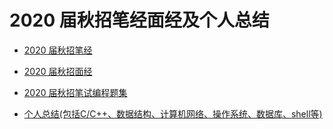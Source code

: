 # 2020 届秋招笔经面经及个人总结

- [2020 届秋招笔经](https://github.com/Apriluestc/2020/blob/master/2020%E7%A7%8B%E6%8B%9B%E7%AC%94%E7%BB%8F/README.md)

- [2020 届秋招面经](https://github.com/Apriluestc/2020/blob/master/2020%E7%A7%8B%E6%8B%9B%E9%9D%A2%E7%BB%8F/README.md)

- [2020 届秋招笔试编程题集](https://github.com/Apriluestc/2020/blob/master/2020%E5%B1%8A%E7%A7%8B%E6%8B%9B%E7%AC%94%E8%AF%95%E7%BC%96%E7%A8%8B%E9%A2%98%E9%9B%86/README.md)

- [个人总结(包括C/C++、数据结构、计算机网络、操作系统、数据库、shell等)](https://github.com/Apriluestc/2020/blob/master/doc/README.md)
